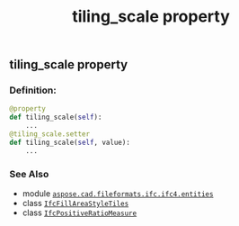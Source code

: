 ﻿---
title: tiling_scale property
second_title: Aspose.CAD for Python via .NET API References
description: 
type: docs
weight: 60
url: /python-net/aspose.cad.fileformats.ifc.ifc4.entities/ifcfillareastyletiles/tiling_scale/
is_root: false
---

## tiling_scale property

### Definition:
```python
@property
def tiling_scale(self):
    ...
@tiling_scale.setter
def tiling_scale(self, value):
    ...
```

### See Also
* module [`aspose.cad.fileformats.ifc.ifc4.entities`](../../)
* class [`IfcFillAreaStyleTiles`](/cad/python-net/aspose.cad.fileformats.ifc.ifc4.entities/ifcfillareastyletiles)
* class [`IfcPositiveRatioMeasure`](/cad/python-net/aspose.cad.fileformats.ifc.ifc4.types/ifcpositiveratiomeasure)
